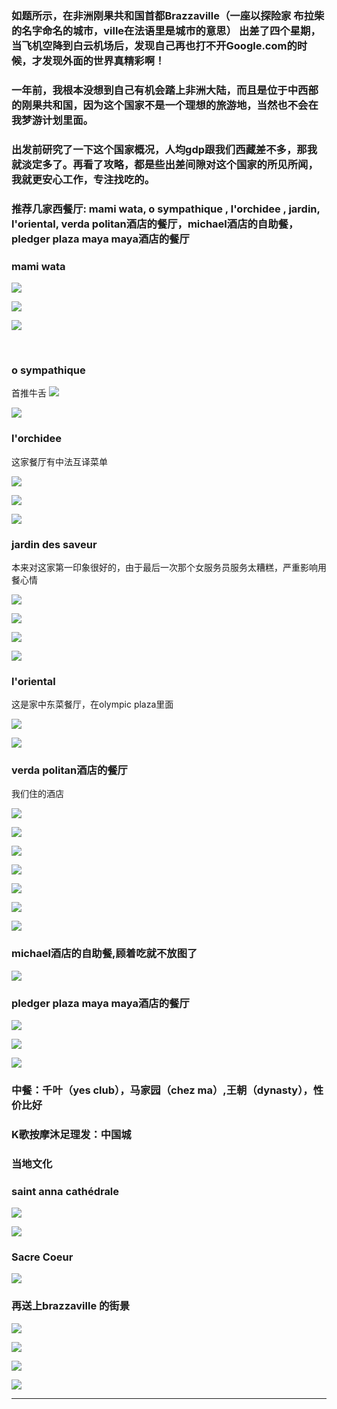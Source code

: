 <!-- 
.. link: 
.. description: 
.. tags: travel
.. date: 2015/07/20 17:19:53
.. title: Mission au Congo (Brazzaville)
.. slug: mission-au-congo-brazzaville
-->


### 如题所示，在非洲刚果共和国首都Brazzaville（一座以探险家 布拉柴 的名字命名的城市，ville在法语里是城市的意思） 出差了四个星期，当飞机空降到白云机场后，发现自己再也打不开Google.com的时候，才发现外面的世界真精彩啊！

### 一年前，我根本没想到自己有机会踏上非洲大陆，而且是位于中西部的刚果共和国，因为这个国家不是一个理想的旅游地，当然也不会在我梦游计划里面。

### 出发前研究了一下这个国家概况，人均gdp跟我们西藏差不多，那我就淡定多了。再看了攻略，都是些出差间隙对这个国家的所见所闻，我就更安心工作，专注找吃的。

### 推荐几家西餐厅: mami wata, o sympathique , l'orchidee , jardin, l'oriental, verda politan酒店的餐厅，michael酒店的自助餐，pledger plaza maya maya酒店的餐厅

### mami wata

![](http://ww3.sinaimg.cn/mw1024/67804861gw1eu9nt4psg0j21kw16odsc.jpg)

![](http://ww1.sinaimg.cn/mw1024/67804861gw1eubxl6zocmj21kw16otkt.jpg)

![](http://ww1.sinaimg.cn/mw1024/67804861gw1eubxl91bupj21kw16o136.jpg)

<br/>

### o sympathique
首推牛舌
![](http://ww4.sinaimg.cn/mw1024/67804861gw1eubxh633q6j21kw23utpg.jpg)

![](http://ww4.sinaimg.cn/mw1024/67804861gw1eubxh1513jj21kw16ok0t.jpg)


### l'orchidee
这家餐厅有中法互译菜单

![](http://ww1.sinaimg.cn/mw1024/67804861gw1eubxnhq5zlj20k00zk0wn.jpg)

![](http://ww4.sinaimg.cn/mw1024/67804861gw1eubxmugmsij21kw23ugx2.jpg)

![](http://ww1.sinaimg.cn/mw1024/67804861gw1eubzf4rwvsj20m80ci74q.jpg)

### jardin des saveur
本来对这家第一印象很好的，由于最后一次那个女服务员服务太糟糕，严重影响用餐心情

![](http://ww1.sinaimg.cn/mw1024/67804861gw1eu9nuiqqbcj21kw16ogtj.jpg)

![](http://ww4.sinaimg.cn/mw1024/67804861gw1eu9nxpjy8jj21kw23ux07.jpg)

![](http://ww3.sinaimg.cn/mw1024/67804861gw1eu9nv2qyj0j21kw16oaka.jpg)

![](http://ww2.sinaimg.cn/mw1024/67804861gw1eubxglklljj21kw23u7hl.jpg)

### l'oriental 

这是家中东菜餐厅，在olympic plaza里面

![](http://ww4.sinaimg.cn/mw1024/67804861gw1eu9o2rhho3j21kw16o186.jpg)

![](http://ww3.sinaimg.cn/mw1024/67804861gw1eubxgulugvj21kw23u7bq.jpg)

### verda politan酒店的餐厅
我们住的酒店


![](http://ww1.sinaimg.cn/mw1024/67804861gw1eubxlbjpaej21kw16ok42.jpg)

![](http://ww4.sinaimg.cn/mw1024/67804861gw1eu9nsjazesj21kw23uaq5.jpg)

![](http://ww2.sinaimg.cn/mw1024/67804861gw1eu9nu3now7j21kw16o7cv.jpg)

![](http://ww4.sinaimg.cn/mw1024/67804861gw1eu9o12z8u3j21kw16own0.jpg)

![](http://ww2.sinaimg.cn/mw1024/67804861gw1eubxl0p17jj21kw23u7i6.jpg)

![](http://ww2.sinaimg.cn/mw1024/67804861gw1eubxn88ww6j21kw16ogte.jpg)

![](http://ww1.sinaimg.cn/mw1024/67804861gw1eubxn6b0sej21kw23uk3o.jpg)


### michael酒店的自助餐,顾着吃就不放图了

![](http://ww4.sinaimg.cn/mw1024/67804861gw1eu9nojafkkj21kw23uk6k.jpg)

### pledger plaza maya maya酒店的餐厅

![](http://ww3.sinaimg.cn/mw1024/67804861gw1eubxgt663xj21kw16owpj.jpg)

![](http://ww2.sinaimg.cn/mw1024/67804861gw1eubxgqq3ypj21kw16ok5h.jpg)

![](http://ww3.sinaimg.cn/mw1024/67804861gw1eubxgnubb7j21kw23un9v.jpg)


<!-- TEASER_END -->

### 中餐：千叶（yes club），马家园（chez ma）,王朝（dynasty），性价比好

### K歌按摩沐足理发：中国城

### 当地文化

### saint anna cathédrale
![](http://ww2.sinaimg.cn/mw1024/67804861gw1eubxknmfeaj21kw23u7kd.jpg)

![](http://ww3.sinaimg.cn/mw1024/67804861gw1eubxh8a2azj21kw23uwmx.jpg)

### Sacre Coeur

![](http://ww2.sinaimg.cn/mw1024/67804861gw1eubxl4iwpaj21kw23u7lm.jpg)


### 再送上brazzaville 的街景 

![](http://ww4.sinaimg.cn/mw1024/67804861gw1eubxkshatjj21kw23utuk.jpg)

![](http://ww1.sinaimg.cn/mw1024/67804861gw1eubxkvsqzyj21kw16o7jc.jpg)

![](http://ww3.sinaimg.cn/mw1024/67804861gw1eubxkxa0uej21kw16o452.jpg)

![](http://ww3.sinaimg.cn/mw1024/67804861gw1eubxncmddvj21kw23unfh.jpg)



 * * *
